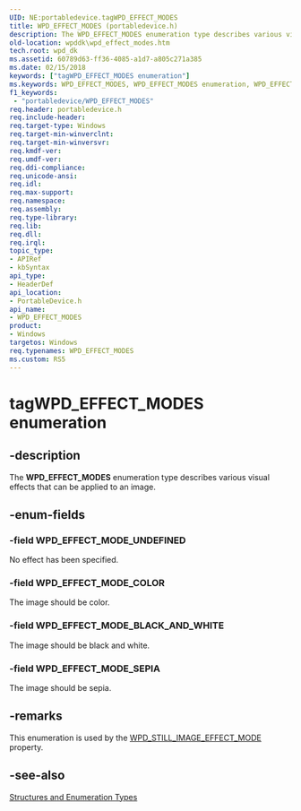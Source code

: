 ```yaml
---
UID: NE:portabledevice.tagWPD_EFFECT_MODES
title: WPD_EFFECT_MODES (portabledevice.h)
description: The WPD_EFFECT_MODES enumeration type describes various visual effects that can be applied to an image.
old-location: wpddk\wpd_effect_modes.htm
tech.root: wpd_dk
ms.assetid: 60789d63-ff36-4085-a1d7-a805c271a385
ms.date: 02/15/2018
keywords: ["tagWPD_EFFECT_MODES enumeration"]
ms.keywords: WPD_EFFECT_MODES, WPD_EFFECT_MODES enumeration, WPD_EFFECT_MODE_BLACK_AND_WHITE, WPD_EFFECT_MODE_COLOR, WPD_EFFECT_MODE_SEPIA, WPD_EFFECT_MODE_UNDEFINED, enumeration, portabledevice/WPD_EFFECT_MODES, portabledevice/WPD_EFFECT_MODE_BLACK_AND_WHITE, portabledevice/WPD_EFFECT_MODE_COLOR, portabledevice/WPD_EFFECT_MODE_SEPIA, portabledevice/WPD_EFFECT_MODE_UNDEFINED, tagWPD_EFFECT_MODES, wpddk.wpd_effect_modes
f1_keywords:
 - "portabledevice/WPD_EFFECT_MODES"
req.header: portabledevice.h
req.include-header: 
req.target-type: Windows
req.target-min-winverclnt: 
req.target-min-winversvr: 
req.kmdf-ver: 
req.umdf-ver: 
req.ddi-compliance: 
req.unicode-ansi: 
req.idl: 
req.max-support: 
req.namespace: 
req.assembly: 
req.type-library: 
req.lib: 
req.dll: 
req.irql: 
topic_type:
- APIRef
- kbSyntax
api_type:
- HeaderDef
api_location:
- PortableDevice.h
api_name:
- WPD_EFFECT_MODES
product:
- Windows
targetos: Windows
req.typenames: WPD_EFFECT_MODES
ms.custom: RS5
---
```


# tagWPD_EFFECT_MODES enumeration


## -description



The <b>WPD_EFFECT_MODES</b> enumeration type describes various visual effects that can be applied to an image.




## -enum-fields




### -field WPD_EFFECT_MODE_UNDEFINED

No effect has been specified.


### -field WPD_EFFECT_MODE_COLOR

The image should be color.


### -field WPD_EFFECT_MODE_BLACK_AND_WHITE

The image should be black and white.


### -field WPD_EFFECT_MODE_SEPIA

The image should be sepia.


## -remarks



This enumeration is used by the <a href="https://docs.microsoft.com/windows/desktop/wpd_sdk/still-image-properties">WPD_STILL_IMAGE_EFFECT_MODE</a> property.




## -see-also




<a href="https://docs.microsoft.com/previous-versions/windows/hardware/drivers/ff597672(v=vs.85)">Structures and Enumeration Types</a>
 

 

